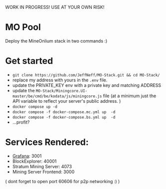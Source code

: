 WORK IN PROGRESS!
USE AT YOUR OWN RISK!

# MO Pool

Deploy the MineOnlium stack in two commands :)  

# Get started

* `git clone https://github.com/JeffNeff/MO-Stack.git && cd MO-Stack/`
* replace my address with yours in the `.env` file.
* update the PRIVATE_KEY env with a private key and matching ADDRESS
* update the `MO-Stack/Miningcore.UI-master/be/cmd/be/kodata/js/miningcore.js` file (at a minimum just the API variable to reflect your server's public address. )
* `docker compose up -d` 
* `docker compose -f docker-compose.mc.yml up  -d`
* `docker compose -f docker-compose.bs.yml up  -d`
* ...profit?

# Services Rendered:
* [Grafana](https://grafana.com/): 3001
* BlockExplorer: 40001
* Stratum Mining Server: 4073
* Mining Server Frontend: 3000

( dont forget to open port 60606 for p2p networking :) ) 
